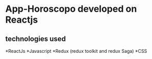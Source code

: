 # App-Horoscopo developed on Reactjs

## technologies used

*ReactJs
*Javascript
*Redux (redux toolkit and redux Saga)
*CSS
